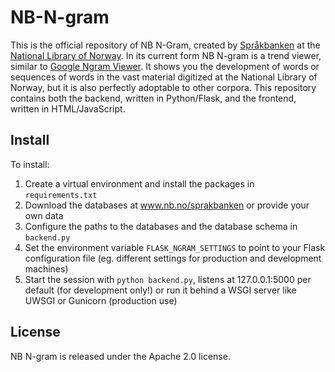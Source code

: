# NB-N-gram
This is the official repository of NB N-Gram, created by [Språkbanken](http://www.nb.no/Tilbud/Forske/Spraakbanken) at the [National Library of Norway](http://www.nb.no/). In its current form NB N-gram is a trend viewer, similar to [Google Ngram Viewer](https://books.google.com/ngrams). It shows you the development of words or sequences of words in the vast material digitized at the National Library of Norway, but it is also perfectly adoptable to other corpora. This repository contains both the backend, written in Python/Flask, and the frontend, written in HTML/JavaScript.

## Install
To install:

1. Create a virtual environment and install the packages in `requirements.txt`
2. Download the databases at www.nb.no/sprakbanken or provide your own data
3. Configure the paths to the databases and the database schema in `backend.py`
4. Set the environment variable `FLASK_NGRAM_SETTINGS` to point to your Flask configuration file (eg. different settings for production and development machines)
5. Start the session with `python backend.py`, listens at 127.0.0.1:5000 per default (for development only!) or run it behind a WSGI server like UWSGI or Gunicorn (production use)

## License
NB N-gram is released under the Apache 2.0 license.
